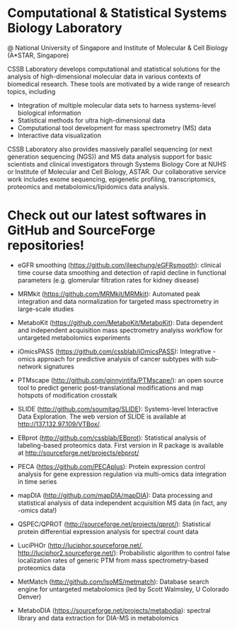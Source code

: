 
# Computational & Statistical Systems Biology Laboratory
@ National University of Singapore and Institute of Molecular & Cell Biology (A*STAR, Singapore)

CSSB Laboratory develops computational and statistical solutions for the analysis of high-dimensional molecular data in various contexts of biomedical research. These tools are motivated by a wide range of research topics, including

- Integration of multiple molecular data sets to harness systems-level biological information
- Statistical methods for ultra high-dimensional data
- Computational tool development for mass spectrometry (MS) data
- Interactive data visualization

CSSB Laboratory also provides massively parallel sequencing (or next generation sequencing (NGS)) and MS data analysis support for basic scientists and clinical investigators through Systems Biology Core at NUHS or Institute of Molecular and Cell Biology, ASTAR. Our collaborative service work includes exome sequencing, epigenetic profiling, transcriptomics, proteomics and metabolomics/lipidomics data analysis.

# Check out our latest softwares in GitHub and SourceForge repositories!

- eGFR smoothing (https://github.com/jleechung/eGFRsmooth): clinical time course data smoothing and detection of rapid decline in functional parameters (e.g. glomerular filtration rates for kidney disease)

- MRMkit (https://github.com/MRMkit/MRMkit): Automated peak integration and data normalization for targeted mass spectrometry in large-scale studies

- MetaboKit (https://github.com/MetaboKit/MetaboKit): Data dependent and independent acquisition mass spectrometry analyiss workflow for untargeted metabolomics experiments

- iOmicsPASS (https://github.com/cssblab/iOmicsPASS): Integrative -omics approach for predictive analysis of cancer subtypes with sub-network signatures 

- PTMscape (http://github.com/ginnyintifa/PTMscape/): an open source tool to predict generic post-translational modifications and map hotspots of modification crosstalk 

- SLIDE (http://github.com/soumitag/SLIDE): Systems-level Interactive Data Exploration. The web version of SLIDE is available at http://137.132.97.109/VTBox/. 

- EBprot (http://github.com/cssblab/EBprot): Statistical analysis of labeling-based proteomics data. First version in R package is available at http://sourceforge.net/projects/ebprot/

- PECA (https://github.com/PECAplus): Protein expression control analysis for gene expression regulation via multi-omics data integration in time series

- mapDIA (http://github.com/mapDIA/mapDIA): Data processing and statistical analysis of data independent acquisition MS data (in fact, any -omics data!)

- QSPEC/QPROT (http://sourceforge.net/projects/qprot/): Statistical protein differential expression analysis for spectral count data

- LuciPHOr (http://luciphor.sourceforge.net/, http://luciphor2.sourceforge.net/): Probabilistic algorithm to control false localization rates of generic PTM from mass spectrometry-based proteomics data

- MetMatch (http://github.com/IsoMS/metmatch): Database search engine for untargeted metabolomics (led by Scott Walmsley, U Colorado Denver)

- MetaboDIA (https://sourceforge.net/projects/metabodia): spectral library and data extraction for DIA-MS in metabolomics
